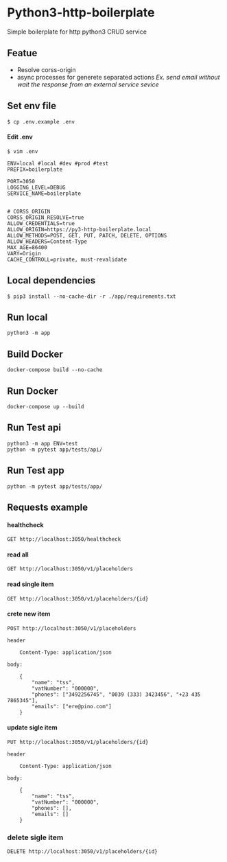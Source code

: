 # Python3-http-boilerplate
Simple boilerplate for http python3 CRUD service

## Featue
* Resolve corss-origin
* async processes for generete separated actions *Ex. send email without wait the response from an external service sevice*

## Set env file
```
$ cp .env.example .env
```

#### Edit .env

```
$ vim .env
```

```
ENV=local #local #dev #prod #test
PREFIX=boilerplate

PORT=3050
LOGGING_LEVEL=DEBUG
SERVICE_NAME=boilerplate


# CORSS_ORIGIN
CORSS_ORIGIN_RESOLVE=true
ALLOW_CREDENTIALS=true
ALLOW_ORIGIN=https://py3-http-boilerplate.local
ALLOW_METHODS=POST, GET, PUT, PATCH, DELETE, OPTIONS
ALLOW_HEADERS=Content-Type
MAX_AGE=86400
VARY=Origin
CACHE_CONTROLL=private, must-revalidate

```
## Local dependencies
```
$ pip3 install --no-cache-dir -r ./app/requirements.txt
```

## Run local
```
python3 -m app
```

## Build Docker
```
docker-compose build --no-cache
```

## Run Docker
```
docker-compose up --build
```

## Run Test api
```
python3 -m app ENV=test
python -m pytest app/tests/api/

```

## Run Test app
```
python -m pytest app/tests/app/
```


## Requests example

#### healthcheck
```
GET http://localhost:3050/healthcheck
```

#### read all
```
GET http://localhost:3050/v1/placeholders
```

#### read single item
```
GET http://localhost:3050/v1/placeholders/{id}
```

#### crete new item
``` 
POST http://localhost:3050/v1/placeholders

header

    Content-Type: application/json

body: 

    {
        "name": "tss",
        "vatNumber": "000000",
        "phones": ["3492256745", "0039 (333) 3423456", "+23 435 7865345"],
        "emails": ["ere@pino.com"]
    }
```

#### update sigle item
```
PUT http://localhost:3050/v1/placeholders/{id}

header

    Content-Type: application/json

body: 

    {
        "name": "tss",
        "vatNumber": "000000",
        "phones": [],
        "emails": []
    }
```

### delete sigle item
```
DELETE http://localhost:3050/v1/placeholders/{id}
```